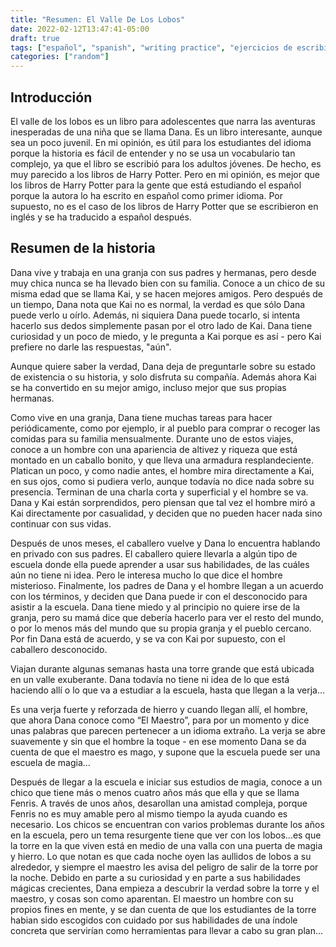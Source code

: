 ```yaml
---
title: "Resumen: El Valle De Los Lobos"
date: 2022-02-12T13:47:41-05:00
draft: true
tags: ["español", "spanish", "writing practice", "ejercicios de escribir"]
categories: ["random"]
---
```


## Introducción
El valle de los lobos es un libro para adolescentes que narra las
aventuras inesperadas de una niña que se llama Dana. Es un libro interesante,
aunque sea un poco juvenil. En mi opinión, es útil para los estudiantes del
idioma porque la historia es fácil de entender y no se usa un vocabulario tan
complejo, ya que el libro se escribió para los adultos jóvenes. De hecho, es muy
parecido a los libros de Harry Potter. Pero en mi opinión, es mejor que los
libros de Harry Potter para la gente que está estudiando el español porque la
autora lo ha escrito en español como primer idioma. Por supuesto, no es el caso
de los libros de Harry Potter que se escribieron en inglés y se ha traducido a
español después.

## Resumen de la historia
Dana vive y trabaja en una granja con sus padres y
hermanas, pero desde muy chica nunca se ha llevado bien con su familia. Conoce a
un chico de su misma edad que se llama Kai, y se hacen mejores amigos. Pero
después de un tiempo, Dana nota que Kai no es normal, la verdad es que sólo Dana
puede verlo u oírlo. Además, ni siquiera Dana puede tocarlo, si intenta hacerlo
sus dedos simplemente pasan por el otro lado de Kai. Dana tiene curiosidad y un
poco de miedo, y le pregunta a Kai porque es así - pero Kai prefiere no darle
las respuestas, "aún".

Aunque quiere saber la verdad, Dana deja de preguntarle sobre su estado de
existencia o su historia, y solo disfruta su compañía. Además ahora Kai se ha
convertido en su mejor amigo, incluso mejor que sus propias hermanas. 

Como vive en una granja, Dana tiene muchas tareas para hacer periódicamente,
como por ejemplo, ir al pueblo para comprar o recoger las comidas para su
familia mensualmente. Durante uno de estos viajes, conoce a un hombre con una
apariencia de altivez y riqueza que está montado en un caballo bonito, y que
lleva una armadura resplandeciente. Platican un poco, y como nadie antes, el
hombre mira directamente a Kai, en sus ojos, como si pudiera verlo, aunque
todavía no dice nada sobre su presencia. Terminan de una charla corta y
superficial y el hombre se va. Dana y Kai están sorprendidos, pero piensan que
tal vez el hombre miró a Kai directamente por casualidad, y deciden que no
pueden hacer nada sino continuar con sus vidas.

Después de unos meses, el caballero vuelve y Dana lo encuentra hablando en
privado con sus padres. El caballero quiere llevarla a algún tipo de escuela
donde ella puede aprender a usar sus habilidades, de las cuáles aún no tiene ni
idea. Pero le interesa mucho lo que dice el hombre misterioso. Finalmente, los
padres de Dana y el hombre llegan a un acuerdo con los términos, y deciden que
Dana puede ir con el desconocido para asistir a la escuela. Dana tiene miedo y
al principio no quiere irse de la granja, pero su mamá dice que debería hacerlo
para ver el resto del mundo, o por lo menos más del mundo que su propia granja y
el pueblo cercano. Por fin Dana está de acuerdo, y se va con Kai por supuesto,
con el caballero desconocido. 

Viajan durante algunas semanas hasta una torre grande que está ubicada en un
valle exuberante. Dana todavía no tiene ni idea de lo que está haciendo allí o
lo que va a estudiar a la escuela, hasta que llegan a la verja...

Es una verja fuerte y reforzada de hierro y cuando llegan allí, el hombre, que
ahora Dana conoce como “El Maestro”, para por un momento y dice unas palabras
que parecen pertenecer a un idioma extraño. La verja se abre suavemente y sin
que el hombre la toque - en ese momento Dana se da cuenta de que el maestro es
mago, y supone que la escuela puede ser una escuela de magia…

Después de llegar a la escuela e iniciar sus estudios de magia, conoce a un
chico que tiene más o menos cuatro años más que ella y que se llama Fenris. A
través de unos años, desarollan una amistad compleja, porque Fenris no es muy
amable pero al mismo tiempo la ayuda cuando es necesario. Los chicos se
encuentran con varios problemas durante los años en la escuela, pero un tema
resurgente tiene que ver con los lobos…es que la torre en la que viven está en
medio de una valla con una puerta de magia y hierro. Lo que notan es que cada
noche oyen las aullidos de lobos a su alrededor, y siempre el maestro les avisa
del peligro de salir de la torre por la noche. Debido en parte a su curiosidad y
en parte a sus habilidades mágicas crecientes, Dana empieza a descubrir la
verdad sobre la torre y el maestro, y cosas son como aparentan. El maestro un
hombre con su propios fines en mente, y se dan cuenta de que los estudiantes de
la torre habian sido escogidos con cuidado por sus habilidades de una índole
concreta que servirían como herramientas para llevar a cabo su gran plan...
